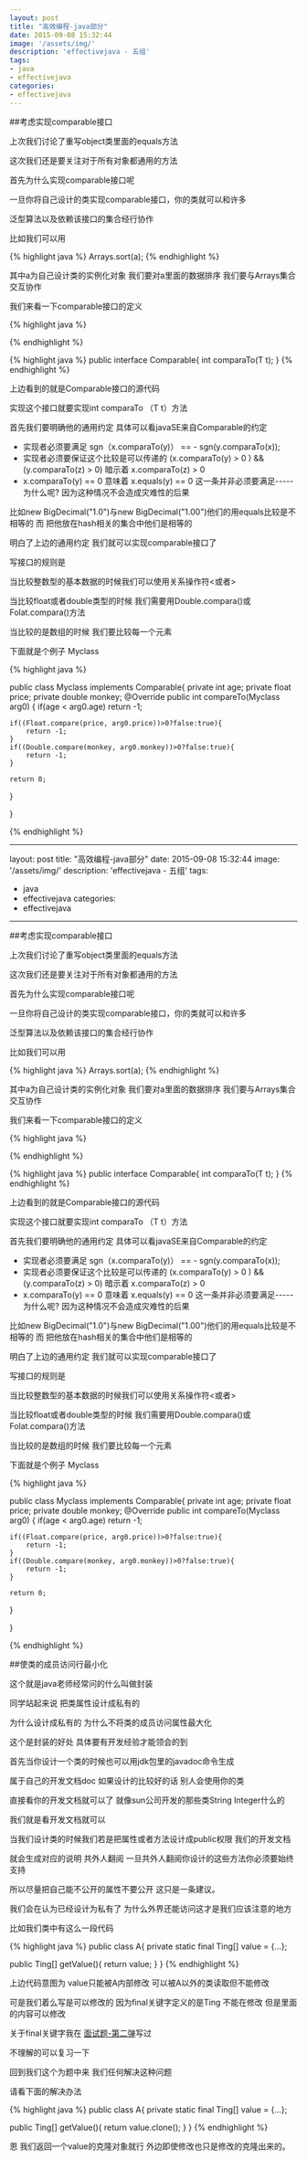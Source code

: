 ```yaml
---
layout: post
title: "高效编程-java部分"
date: 2015-09-08 15:32:44
image: '/assets/img/'
description: 'effectivejava - 五组'
tags:
- java
- effectivejava 
categories:
- effectivejava
---
```


##考虑实现comparable接口

上次我们讨论了重写object类里面的equals方法

这次我们还是要关注对于所有对象都通用的方法

首先为什么实现comparable接口呢 

一旦你将自己设计的类实现comparable接口，你的类就可以和许多

泛型算法以及依赖该接口的集合经行协作

比如我们可以用 

{% highlight java %}
Arrays.sort(a);
{% endhighlight %}

其中a为自己设计类的实例化对象 我们要对a里面的数据排序 我们要与Arrays集合交互协作

我们来看一下comparable接口的定义

{% highlight java %}

{% endhighlight %}

{% highlight java %}
public interface Comparable<T>{
    int comparaTo(T t);
}
{% endhighlight %}

上边看到的就是Comparable接口的源代码

实现这个接口就要实现int comparaTo （T t）方法

首先我们要明确他的通用约定 具体可以看javaSE来自Comparable的约定

- 实现者必须要满足 sgn（x.comparaTo(y)） == - sgn(y.comparaTo(x));
- 实现者必须要保证这个比较是可以传递的 (x.comparaTo(y) > 0 ) && (y.comparaTo(z) > 0) 暗示着 x.comparaTo(z) > 0
- x.comparaTo(y) == 0 意味着 x.equals(y) == 0  这一条并非必须要满足-----为什么呢? 因为这种情况不会造成灾难性的后果

比如new BigDecimal("1.0")与new BigDecimal("1.00")他们的用equals比较是不相等的 而 把他放在hash相关的集合中他们是相等的

明白了上边的通用约定 我们就可以实现comparable接口了

写接口的规则是

当比较整数型的基本数据的时候我们可以使用关系操作符<或者>

当比较float或者double类型的时候 我们需要用Double.compara()或Folat.compara()方法

当比较的是数组的时候 我们要比较每一个元素

下面就是个例子 Myclass


{% highlight java %}

public class Myclass implements Comparable<Myclass>{
private int age;
private float price;
private double monkey;
@Override
public int compareTo(Myclass arg0) {
    if(age < arg0.age)
        return -1;
    
    if((Float.compare(price, arg0.price))>0?false:true){
        return -1;
    }
    if((Double.compare(monkey, arg0.monkey))>0?false:true){
        return -1;
    }
    
    return 0;
}

}

{% endhighlight %}





---
layout: post
title: "高效编程-java部分"
date: 2015-09-08 15:32:44
image: '/assets/img/'
description: 'effectivejava - 五组'
tags:
- java
- effectivejava 
categories:
- effectivejava
---

##考虑实现comparable接口

上次我们讨论了重写object类里面的equals方法

这次我们还是要关注对于所有对象都通用的方法

首先为什么实现comparable接口呢 

一旦你将自己设计的类实现comparable接口，你的类就可以和许多

泛型算法以及依赖该接口的集合经行协作

比如我们可以用 

{% highlight java %}
Arrays.sort(a);
{% endhighlight %}

其中a为自己设计类的实例化对象 我们要对a里面的数据排序 我们要与Arrays集合交互协作

我们来看一下comparable接口的定义

{% highlight java %}

{% endhighlight %}

{% highlight java %}
public interface Comparable<T>{
    int comparaTo(T t);
}
{% endhighlight %}

上边看到的就是Comparable接口的源代码

实现这个接口就要实现int comparaTo （T t）方法

首先我们要明确他的通用约定 具体可以看javaSE来自Comparable的约定

- 实现者必须要满足 sgn（x.comparaTo(y)） == - sgn(y.comparaTo(x));
- 实现者必须要保证这个比较是可以传递的 (x.comparaTo(y) > 0 ) && (y.comparaTo(z) > 0) 暗示着 x.comparaTo(z) > 0
- x.comparaTo(y) == 0 意味着 x.equals(y) == 0  这一条并非必须要满足-----为什么呢? 因为这种情况不会造成灾难性的后果

比如new BigDecimal("1.0")与new BigDecimal("1.00")他们的用equals比较是不相等的 而 把他放在hash相关的集合中他们是相等的

明白了上边的通用约定 我们就可以实现comparable接口了

写接口的规则是

当比较整数型的基本数据的时候我们可以使用关系操作符<或者>

当比较float或者double类型的时候 我们需要用Double.compara()或Folat.compara()方法

当比较的是数组的时候 我们要比较每一个元素

下面就是个例子 Myclass


{% highlight java %}

public class Myclass implements Comparable<Myclass>{
private int age;
private float price;
private double monkey;
@Override
public int compareTo(Myclass arg0) {
    if(age < arg0.age)
        return -1;
    
    if((Float.compare(price, arg0.price))>0?false:true){
        return -1;
    }
    if((Double.compare(monkey, arg0.monkey))>0?false:true){
        return -1;
    }
    
    return 0;
}

}

{% endhighlight %}

##使类的成员访问行最小化

这个就是java老师经常问的什么叫做封装

同学站起来说 把类属性设计成私有的

为什么设计成私有的 为什么不将类的成员访问属性最大化

这个是封装的好处 具体要有开发经验才能领会的到

首先当你设计一个类的时候也可以用jdk包里的javadoc命令生成

属于自己的开发文档doc 如果设计的比较好的话 别人会使用你的类

直接看你的开发文档就可以了 就像sun公司开发的那些类String Integer什么的

我们就是看开发文档就可以

当我们设计类的时候我们若是把属性或者方法设计成public权限 我们的开发文档

就会生成对应的说明 共外人翻阅 一旦共外人翻阅你设计的这些方法你必须要始终支持

所以尽量把自己能不公开的属性不要公开 这只是一条建议。

我们会在认为已经设计为私有了  为什么外界还能访问这才是我们应该注意的地方

比如我们类中有这么一段代码


{% highlight java %}
public class A{
private static final Ting[] value = {...};

public Ting[] getValue(){
    return value;
}
}
{% endhighlight %}

上边代码意图为 value只能被A内部修改 可以被A以外的类读取但不能修改

可是我们着么写是可以修改的  因为final关键字定义的是Ting 不能在修改 但是里面的内容可以修改

关于final关键字我在 [面试题-第二弹](http://omggogong.github.io/interview-6/)写过

不理解的可以复习一下

回到我们这个为题中来 我们任何解决这种问题

请看下面的解决办法


{% highlight java %}
public class A{
private static final Ting[] value = {...};

public Ting[] getValue(){
    return value.clone();
}
}
{% endhighlight %}

恩 我们返回一个value的克隆对象就行 外边即使修改也只是修改的克隆出来的。


